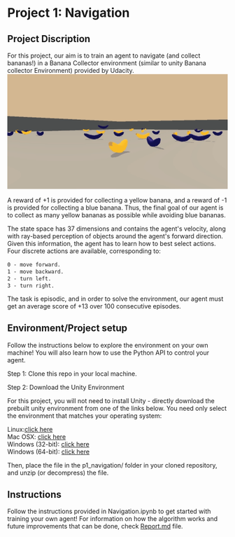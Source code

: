 
# Project 1: Navigation

## Project Discription

For this project, our aim is to train an agent to navigate (and collect bananas!) in a Banana Collector environment (similar to unity Banana collector Environment) provided by Udacity.<br>
![alt text](https://github.com/wildoctopus/DRLND/blob/master/P1_Navigation/banana_collector_env.gif)

A reward of +1 is provided for collecting a yellow banana, and a reward of -1 is provided for collecting a blue banana. Thus, the final goal of our agent is to collect as many yellow bananas as possible while avoiding blue bananas.

The state space has 37 dimensions and contains the agent's velocity, along with ray-based perception of objects around the agent's forward direction. Given this information, the agent has to learn how to best select actions. Four discrete actions are available, corresponding to:

    0 - move forward.
    1 - move backward.
    2 - turn left.
    3 - turn right.

The task is episodic, and in order to solve the environment, our agent must get an average score of +13 over 100 consecutive episodes.

## Environment/Project setup

Follow the instructions below to explore the environment on your own machine! You will also learn how to use the Python API to control your agent.

Step 1: Clone this repo in your local machine.

Step 2: Download the Unity Environment

For this project, you will not need to install Unity - directly download the prebuilt unity environment from one of the links below. You need only select the environment that matches your operating system:

Linux:[click here](https://s3-us-west-1.amazonaws.com/udacity-drlnd/P1/Banana/Banana_Linux.zip)<br>
Mac OSX: [click here](https://s3-us-west-1.amazonaws.com/udacity-drlnd/P1/Banana/Banana.app.zip)<br>
Windows (32-bit): [click here](https://s3-us-west-1.amazonaws.com/udacity-drlnd/P1/Banana/Banana_Windows_x86.zip)<br>
Windows (64-bit): [click here](https://s3-us-west-1.amazonaws.com/udacity-drlnd/P1/Banana/Banana_Windows_x86_64.zip)<br>

Then, place the file in the p1_navigation/ folder in your cloned repository, and unzip (or decompress) the file.


## Instructions

Follow the instructions provided in Navigation.ipynb to get started with training your own agent!
For information on how the algorithm works and future improvements that can be done,  check [Report.md](Report.md) file. 
